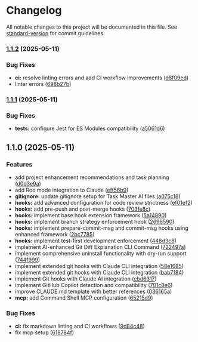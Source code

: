 # Changelog

All notable changes to this project will be documented in this file. See [standard-version](https://github.com/conventional-changelog/standard-version) for commit guidelines.

### [1.1.2](https://github.com/CodySwannGT/ai-coding-assistants-setup/compare/v1.1.1...v1.1.2) (2025-05-11)


### Bug Fixes

* **ci:** resolve linting errors and add CI workflow improvements ([d8f09ed](https://github.com/CodySwannGT/ai-coding-assistants-setup/commit/d8f09ed18e63c77dce51352e852f3e43534f75fe))
* linter errors ([698b27b](https://github.com/CodySwannGT/ai-coding-assistants-setup/commit/698b27bb88aaad6b783334c5b1374d1740a27de0))

### [1.1.1](https://github.com/CodySwannGT/ai-coding-assistants-setup/compare/v1.1.0...v1.1.1) (2025-05-11)


### Bug Fixes

* **tests:** configure Jest for ES Modules compatibility ([a5061d6](https://github.com/CodySwannGT/ai-coding-assistants-setup/commit/a5061d635598a05d4f40aec46fb169f324069f7e))

## 1.1.0 (2025-05-11)


### Features

* add project enhancement recommendations and task planning ([d0d3e9a](https://github.com/CodySwannGT/ai-coding-assistants-setup/commit/d0d3e9a7531dffe704d1306cbd9d483128b5227f))
* add Roo mode integration to Claude ([eff56b9](https://github.com/CodySwannGT/ai-coding-assistants-setup/commit/eff56b98a1807f1e5ec48fcc28f642a231d2a5bd))
* **gitignore:** update gitignore setup for Task Master AI files ([a075c18](https://github.com/CodySwannGT/ai-coding-assistants-setup/commit/a075c18fe50f2699ceddd7d040cc2fd9e622ffbb))
* **hooks:** add advanced configuration for code review strictness ([ef01ef2](https://github.com/CodySwannGT/ai-coding-assistants-setup/commit/ef01ef254719ce1513b2c85be224f2fed7ac2533))
* **hooks:** add pre-push and post-merge hooks ([703fe8c](https://github.com/CodySwannGT/ai-coding-assistants-setup/commit/703fe8c6387f60b9e2650c55717ff03aef17dc60))
* **hooks:** implement base hook extension framework ([5a14890](https://github.com/CodySwannGT/ai-coding-assistants-setup/commit/5a148909fdc02394f2852591467d3faa8a0505d8))
* **hooks:** implement branch strategy enforcement hook ([2696590](https://github.com/CodySwannGT/ai-coding-assistants-setup/commit/2696590304f340e19ca0013ae8c28db04d302c74))
* **hooks:** implement prepare-commit-msg and commit-msg hooks using enhanced framework ([2bc7785](https://github.com/CodySwannGT/ai-coding-assistants-setup/commit/2bc7785a9b22fef3f60d94b43e58b5a169a577dd))
* **hooks:** implement test-first development enforcement ([448d3c8](https://github.com/CodySwannGT/ai-coding-assistants-setup/commit/448d3c8c017877c0e456e85ce5107e7109e3ef27))
* implement AI-enhanced Git Diff Explanation CLI Command ([722497a](https://github.com/CodySwannGT/ai-coding-assistants-setup/commit/722497a538b10c91dd476e0fec7b42b77b27cf14))
* implement comprehensive uninstall functionality with dry-run support ([744f999](https://github.com/CodySwannGT/ai-coding-assistants-setup/commit/744f999f02ef8d3c223ac1ac90f5c3a1ec60790e))
* implement extended git hooks with Claude CLI integration ([58e1685](https://github.com/CodySwannGT/ai-coding-assistants-setup/commit/58e168548ecbbc5c17ed4bc0b182df90042e3233))
* implement extended git hooks with Claude CLI integration ([bab7184](https://github.com/CodySwannGT/ai-coding-assistants-setup/commit/bab718485be546ec959be41fcf5d58aaf6bc0781))
* implement Git hooks with Claude AI integration ([cbd6317](https://github.com/CodySwannGT/ai-coding-assistants-setup/commit/cbd63178f20e06f36a02fdd3b4f357afaa841552))
* implement GitHub Copilot detection and compatibility ([701c8e6](https://github.com/CodySwannGT/ai-coding-assistants-setup/commit/701c8e6a9eea3000a29a422b149f8381674c1994))
* improve CLAUDE.md template with better references ([036165a](https://github.com/CodySwannGT/ai-coding-assistants-setup/commit/036165a0787d873e0baf6ceb047c1c4aa3afbb52))
* **mcp:** add Command Shell MCP configuration ([65215d9](https://github.com/CodySwannGT/ai-coding-assistants-setup/commit/65215d9ca0a76dc864814624ecdf1185d513e6a1))


### Bug Fixes

* **ci:** fix markdown linting and CI workflows ([9d84c48](https://github.com/CodySwannGT/ai-coding-assistants-setup/commit/9d84c4856ed0d36bf656efcedc117951c071bb82))
* fix mcp setup ([618784f](https://github.com/CodySwannGT/ai-coding-assistants-setup/commit/618784fa85dce8b661cf4afeefbb062bf445e94b))
